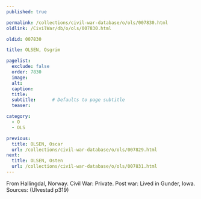 ```yaml
---
published: true

permalink: /collections/civil-war-database/o/ols/007830.html
oldlink: /CivilWar/db/o/ols/007830.html

oldid: 007830

title: OLSEN, Osgrim

pagelist:
  exclude: false
  order: 7830
  image: 
  alt:
  caption:
  title:
  subtitle:      # Defaults to page subtitle
  teaser:

category: 
  - O 
  - OLS

previous:
  title: OLSEN, Oscar
  url: /collections/civil-war-database/o/ols/007829.html  
next:
  title: OLSEN, Osten
  url: /collections/civil-war-database/o/ols/007831.html   
---
```

From Hallingdal, Norway. Civil War: Private. Post war: Lived in Gunder, Iowa. Sources: (Ulvestad p319)